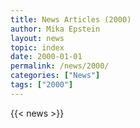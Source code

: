 ```yaml
---
title: News Articles (2000)
author: Mika Epstein
layout: news
topic: index
date: 2000-01-01
permalink: /news/2000/
categories: ["News"]
tags: ["2000"]
---
```


{{< news >}}